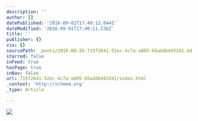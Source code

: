 ```yaml
---
description: ''
author: []
datePublished: '2016-09-01T17:40:12.044Z'
dateModified: '2016-09-01T17:40:11.536Z'
title: ''
publisher: {}
via: {}
sourcePath: _posts/2016-08-26-715f2641-52ec-4c7a-a805-b5addbd43341.md
starred: false
inFeed: true
hasPage: true
inNav: false
url: 715f2641-52ec-4c7a-a805-b5addbd43341/index.html
_context: 'http://schema.org'
_type: Article

---
```

![](https://the-grid-user-content.s3-us-west-2.amazonaws.com/0d6fd478-9293-4b2b-96f3-3a7fbf49ab72.jpg)